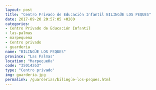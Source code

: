```yaml
---
layout: post
title: "Centro Privado de Educación Infantil BILINGÜE LOS PEQUES"
date: 2017-09-20 20:57:05 +0200
categories:
- Centro Privado de Educación Infantil
- las-palmas
- marpequena
- Centro privado
- guarderia
name: "BILINGÜE LOS PEQUES"
province: "Las Palmas"
location: "Marpequeña"
code: "35014263"
type: "Centro privado"
img: guarderia.jpg
permalink: /guarderias/bilingüe-los-peques.html
---
```

